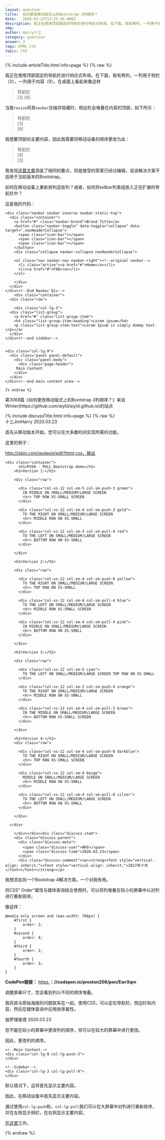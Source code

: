```yaml
---
layout: question
title:  如何更改移动版式上的Bootstrap 3列顺序？
date:   2020-03-23T13:25:49.000Z
description: 我正在使用顶部固定的导航栏进行响应式布局。在下面，我有两列，一列用于侧栏（3），一列用于内容（9）。在桌面上看起来像这样  导航栏  \[3\] \[9...
img: 
author: Harry十三
category: question
answer: 3
tags: HTML CSS
topic: CSS
---
```

<div class="article-root">
  <div class="article">
    {% include articleTitle.html info=page %}
    {% raw %}
    <div class="article-content"><p><font style="vertical-align: inherit;"><font style="vertical-align: inherit;">我正在使用顶部固定的导航栏进行响应式布局。</font><font style="vertical-align: inherit;">在下面，我有两列，一列用于侧栏（3），一列用于内容（9）。</font><font style="vertical-align: inherit;">在桌面上看起来像这样</font></font></p>

<blockquote>
  <p><font style="vertical-align: inherit;"><font style="vertical-align: inherit;">导航栏</font></font><br><font style="vertical-align: inherit;"><font style="vertical-align: inherit;">
  [3] [9]</font></font></p>
</blockquote>

<p><font style="vertical-align: inherit;"><font style="vertical-align: inherit;">当我</font></font><code>resize</code><font style="vertical-align: inherit;"><font style="vertical-align: inherit;">将其</font></font><code>navbar</code><font style="vertical-align: inherit;"><font style="vertical-align: inherit;">压缩并隐藏时，侧边栏会堆叠在内容的顶部，如下所示：</font></font></p>

<blockquote>
  <p><font style="vertical-align: inherit;"><font style="vertical-align: inherit;">导航栏</font></font><br><font style="vertical-align: inherit;"><font style="vertical-align: inherit;">
  [3] </font></font><br><font style="vertical-align: inherit;"><font style="vertical-align: inherit;">
  [9]</font></font></p>
</blockquote>

<p><font style="vertical-align: inherit;"><font style="vertical-align: inherit;">我想要顶部的主要内容，因此我需要将移动设备的顺序更改为此：</font></font></p>

<blockquote>
  <p><font style="vertical-align: inherit;"><font style="vertical-align: inherit;">导航栏</font></font><br><font style="vertical-align: inherit;"><font style="vertical-align: inherit;">
  [9] </font></font><br><font style="vertical-align: inherit;"><font style="vertical-align: inherit;">
  [3]</font></font></p>
</blockquote>

<p><font style="vertical-align: inherit;"><font style="vertical-align: inherit;">我发现</font></font><a href="https://stackoverflow.com/questions/18057270/column-ordering-in-twitter-bootstrap-3"><font style="vertical-align: inherit;"><font style="vertical-align: inherit;">这篇文章</font></font></a><font style="vertical-align: inherit;"><font style="vertical-align: inherit;">涵盖了相同的要点，但是接受的答案已经过编辑，说该解决方案不适用于当前版本的Bootstrap。</font></font></p>

<p><font style="vertical-align: inherit;"><font style="vertical-align: inherit;">如何在移动设备上重新排列这些列？</font><font style="vertical-align: inherit;">或者，如何将sidbar列表组放入正在扩展的导航栏中？</font></font></p>

<p><font style="vertical-align: inherit;"><font style="vertical-align: inherit;">这是我的代码：</font></font></p>

<pre><code>&lt;div class="navbar navbar-inverse navbar-static-top"&gt;<font></font>
  &lt;div class="container"&gt;<font></font>
    &lt;a href="#" class="navbar-brand"&gt;Brand Title&lt;/a&gt;<font></font>
    &lt;button class="navbar-toggle" data-toggle="collapse" data-target=".navHeaderCollapse"&gt;<font></font>
      &lt;span class="icon-bar"&gt;&lt;/span&gt;<font></font>
      &lt;span class="icon-bar"&gt;&lt;/span&gt;<font></font>
      &lt;span class="icon-bar"&gt;&lt;/span&gt;<font></font>
    &lt;/button&gt;<font></font>
    &lt;div class="collapse navbar-collapse navHeaderCollapse"&gt;<font></font>
<font></font>
    &lt;ul class="nav navbar-nav navbar-right"&gt;&lt;!--original navbar--&gt;<font></font>
      &lt;li class="active"&gt;&lt;a href="#"&gt;Home&lt;/a&gt;&lt;/li&gt;<font></font>
      &lt;li&gt;&lt;a href="#"&gt;FAQ&lt;/a&gt;&lt;/li&gt;<font></font>
    &lt;/ul&gt;<font></font>
<font></font>
    &lt;/div&gt;<font></font>
  &lt;/div&gt;<font></font>
&lt;/div&gt;&lt;!--End Navbar Div--&gt;<font></font>
    &lt;div class="container"&gt;<font></font>
  &lt;div class="row"&gt;<font></font>
<font></font>
    &lt;div class="col-lg-3"&gt;<font></font>
  &lt;div class="list-group"&gt;<font></font>
    &lt;a href="#" class="list-group-item"&gt;<font></font>
    &lt;h4 class="list-group-item-heading"&gt;Lorem ipsum&lt;/h4&gt;<font></font>
    &lt;p class="list-group-item-text"&gt;Lorem Ipsum is simply dummy text.&lt;/p&gt;&lt;/a&gt;<font></font>
  &lt;/div&gt;<font></font>
&lt;/div&gt;&lt;!--end sidebar--&gt;<font></font>
<font></font>
<font></font>
&lt;div class="col-lg-9"&gt;<font></font>
  &lt;div class="panel panel-default"&gt;<font></font>
    &lt;div class="panel-body"&gt;<font></font>
      &lt;div class="page-header"&gt;<font></font>
     Main Content<font></font>
    &lt;/div&gt;<font></font>
  &lt;/div&gt;<font></font>
&lt;/div&gt;&lt;!--end main content area--&gt;<font></font>
</code></pre></div>
    {% endraw %}
  </div>
  <p class="winter_mark">第3068篇《如何更改移动版式上的Bootstrap 3列顺序？》来自Winter(https://github.com/aiyld/aiyld.github.io)的站点</p>
  <div class="discuss-wrapper">
    {% include discussTitle.html info=page %}
    {% raw %}
    <div class="discuss-list">
    <div class="discuss-item">
        <div class="discuss-parent">
          <div class="discuss-meta">
            <span class="discuss-user">十三JimHarry</span>
            <span class="discuss-time">2020.03.23</span>
          </div>
          <div class="discuss-comment"><p><font style="vertical-align: inherit;"><font style="vertical-align: inherit;">首先从移动版本开始，您可以在大多数时间实现所需的功能。 </font></font></p>

<p><font style="vertical-align: inherit;"><font style="vertical-align: inherit;">这里的例子：</font></font></p>

<p><a href="http://jsbin.com/wulexiq/edit?html,css,output" rel="nofollow noreferrer"><font style="vertical-align: inherit;"><font style="vertical-align: inherit;">http://jsbin.com/wulexiq/edit?html,css，输出</font></font></a></p>

<pre><code>&lt;div class="container"&gt;<font></font>
      &lt;h1&gt;PUSH - PULL Bootstrap demo&lt;/h1&gt;<font></font>
    &lt;h2&gt;Version 1:&lt;/h2&gt;<font></font>
<font></font>
    &lt;div class="row"&gt;<font></font>
<font></font>
      &lt;div class="col-xs-12 col-sm-5 col-sm-push-3 green"&gt;<font></font>
        IN MIDDLE ON SMALL/MEDIUM/LARGE SCREEN<font></font>
        &lt;hr&gt; TOP ROW XS-SMALL SCREEN<font></font>
      &lt;/div&gt;<font></font>
<font></font>
      &lt;div class="col-xs-12 col-sm-4 col-sm-push-3 gold"&gt;<font></font>
        TO THE RIGHT ON SMALL/MEDIUM/LARGE SCREEN<font></font>
        &lt;hr&gt; MIDDLE ROW ON XS-SMALL<font></font>
      &lt;/div&gt;<font></font>
<font></font>
      &lt;div class="col-xs-12 col-sm-3 col-sm-pull-9 red"&gt;<font></font>
        TO THE LEFT ON SMALL/MEDIUM/LARGE SCREEN<font></font>
        &lt;hr&gt; BOTTOM ROW ON XS-SMALL<font></font>
      &lt;/div&gt;<font></font>
<font></font>
    &lt;/div&gt;<font></font>
<font></font>
    &lt;h2&gt;Version 2:&lt;/h2&gt;<font></font>
<font></font>
    &lt;div class="row"&gt;<font></font>
<font></font>
      &lt;div class="col-xs-12 col-sm-4 col-sm-push-8 yellow"&gt;<font></font>
        TO THE RIGHT ON SMALL/MEDIUM/LARGE SCREEN<font></font>
        &lt;hr&gt; TOP ROW ON XS-SMALL<font></font>
      &lt;/div&gt;<font></font>
<font></font>
      &lt;div class="col-xs-12 col-sm-4 col-sm-pull-4 blue"&gt;<font></font>
        TO THE LEFT ON SMALL/MEDIUM/LARGE SCREEN<font></font>
        &lt;hr&gt; MIDDLE ROW XS-SMALL SCREEN<font></font>
      &lt;/div&gt;<font></font>
<font></font>
      &lt;div class="col-xs-12 col-sm-4 col-sm-pull-4 pink"&gt;<font></font>
        IN MIDDLE ON SMALL/MEDIUM/LARGE SCREEN<font></font>
        &lt;hr&gt; BOTTOM ROW ON XS-SMALL<font></font>
      &lt;/div&gt;<font></font>
<font></font>
    &lt;/div&gt;<font></font>
<font></font>
    &lt;h2&gt;Version 3:&lt;/h2&gt;<font></font>
<font></font>
    &lt;div class="row"&gt;<font></font>
<font></font>
      &lt;div class="col-xs-12 col-sm-5 cyan"&gt;<font></font>
        TO THE LEFT ON SMALL/MEDIUM/LARGE SCREEN TOP ROW ON XS-SMALL<font></font>
      &lt;/div&gt;<font></font>
<font></font>
      &lt;div class="col-xs-12 col-sm-3 col-sm-push-4 orange"&gt;<font></font>
        TO THE RIGHT ON SMALL/MEDIUM/LARGE SCREEN<font></font>
        &lt;hr&gt; MIDDLE ROW ON XS-SMALL<font></font>
      &lt;/div&gt;<font></font>
<font></font>
      &lt;div class="col-xs-12 col-sm-4 col-sm-pull-3 brown"&gt;<font></font>
        IN THE MIDDLE ON SMALL/MEDIUM/LARGE SCREEN<font></font>
        &lt;hr&gt; BOTTOM ROW XS-SMALL SCREEN<font></font>
      &lt;/div&gt;<font></font>
<font></font>
    &lt;/div&gt;<font></font>
<font></font>
    &lt;h2&gt;Version 4:&lt;/h2&gt;<font></font>
    &lt;div class="row"&gt;<font></font>
<font></font>
      &lt;div class="col-xs-12 col-sm-4 col-sm-push-8 darkblue"&gt;<font></font>
        TO THE RIGHT ON SMALL/MEDIUM/LARGE SCREEN<font></font>
        &lt;hr&gt; TOP ROW XS-SMALL SCREEN<font></font>
      &lt;/div&gt;<font></font>
<font></font>
      &lt;div class="col-xs-12 col-sm-4 beige"&gt;<font></font>
        MIDDLE ON SMALL/MEDIUM/LARGE SCREEN<font></font>
        &lt;hr&gt; MIDDLE ROW ON XS-SMALL<font></font>
      &lt;/div&gt;<font></font>
<font></font>
      &lt;div class="col-xs-12 col-sm-4 col-sm-pull-8 silver"&gt;<font></font>
        TO THE LEFT ON SMALL/MEDIUM/LARGE SCREEN<font></font>
        &lt;hr&gt; BOTTOM ROW ON XS-SMALL<font></font>
      &lt;/div&gt;<font></font>
<font></font>
    &lt;/div&gt;<font></font>
<font></font>
  &lt;/div&gt;<font></font>
</code></pre></div>
        </div></div><div class="discuss-item">
        <div class="discuss-parent">
          <div class="discuss-meta">
            <span class="discuss-user">神乐</span>
            <span class="discuss-time">2020.03.23</span>
          </div>
          <div class="discuss-comment"><p><strong><font style="vertical-align: inherit;"><font style="vertical-align: inherit;">2017年十月</font></font></strong></p>

<p><font style="vertical-align: inherit;"><font style="vertical-align: inherit;">我想添加另一个Bootstrap 4解决方案。</font><font style="vertical-align: inherit;">一个对我有用。</font></font></p>

<p><font style="vertical-align: inherit;"><font style="vertical-align: inherit;">将CSS“ Order”属性与媒体查询结合使用时，可以将列堆叠在较小的屏幕中以对列进行重新排序。</font></font></p>

<p><font style="vertical-align: inherit;"><font style="vertical-align: inherit;">像这样：</font></font></p>

<pre><code>@media only screen and (max-width: 768px) {<font></font>
    #first {<font></font>
        order: 2;<font></font>
    }<font></font>
    #second {<font></font>
        order: 4;<font></font>
    }<font></font>
    #third {<font></font>
        order: 1;<font></font>
    }<font></font>
    #fourth {<font></font>
        order: 3;<font></font>
    }<font></font>
}<font></font>
</code></pre>

<p><strong><font style="vertical-align: inherit;"><font style="vertical-align: inherit;">CodePen链接：</font></font></strong> <font style="vertical-align: inherit;"><a href="https://codepen.io/preston206/pen/EwrXqm" rel="noreferrer"><font style="vertical-align: inherit;">https </font></a><strong><font style="vertical-align: inherit;">：//codepen.io/preston206/pen/EwrXqm</font></strong></font><a href="https://codepen.io/preston206/pen/EwrXqm" rel="noreferrer"><font style="vertical-align: inherit;"></font></a></p>

<p><font style="vertical-align: inherit;"><font style="vertical-align: inherit;">调整屏幕尺寸，您会看到列以不同的顺序堆叠。</font></font></p>

<p><font style="vertical-align: inherit;"><font style="vertical-align: inherit;">我将其与原始海报的问题联系在一起。</font><font style="vertical-align: inherit;">使用CSS，可以定位导航栏，侧边栏和内容，然后在媒体查询中应用排序属性。</font></font></p></div>
        </div></div><div class="discuss-item">
        <div class="discuss-parent">
          <div class="discuss-meta">
            <span class="discuss-user">伽罗理查德</span>
            <span class="discuss-time">2020.03.23</span>
          </div>
          <div class="discuss-comment"><p><font style="vertical-align: inherit;"><font style="vertical-align: inherit;">您不能在较小的屏幕中更改列的顺序，但可以在较大的屏幕中进行更改。</font></font></p>

<p><font style="vertical-align: inherit;"><font style="vertical-align: inherit;">因此，更改列的顺序。</font></font></p>

<pre><code>&lt;!--Main Content--&gt;<font></font>
&lt;div class="col-lg-9 col-lg-push-3"&gt;<font></font>
&lt;/div&gt;<font></font>
<font></font>
&lt;!--Sidebar--&gt;<font></font>
&lt;div class="col-lg-3 col-lg-pull-9"&gt;<font></font>
&lt;/div&gt;<font></font>
</code></pre>

<p><font style="vertical-align: inherit;"><font style="vertical-align: inherit;">默认情况下，这将首先显示主要内容。 </font></font></p>

<p><font style="vertical-align: inherit;"><font style="vertical-align: inherit;">因此，在移动设备中首先显示主要内容。 </font></font></p>

<p><font style="vertical-align: inherit;"><font style="vertical-align: inherit;">通过使用</font></font><code>col-lg-push</code><font style="vertical-align: inherit;"><font style="vertical-align: inherit;">和，</font></font><code>col-lg-pull</code><font style="vertical-align: inherit;"><font style="vertical-align: inherit;">我们可以在大屏幕中对列进行重新排序，并在左侧显示侧栏，在右侧显示主要内容。</font></font></p>

<p><font style="vertical-align: inherit;"></font><a href="http://jsfiddle.net/8bxYr/38/"><font style="vertical-align: inherit;"><font style="vertical-align: inherit;">在这里</font></font></a><font style="vertical-align: inherit;"><font style="vertical-align: inherit;">工作</font><font style="vertical-align: inherit;">。</font></font></p></div>
        </div></div>
    </div>
    {% endraw %}
  </div>
<div>
